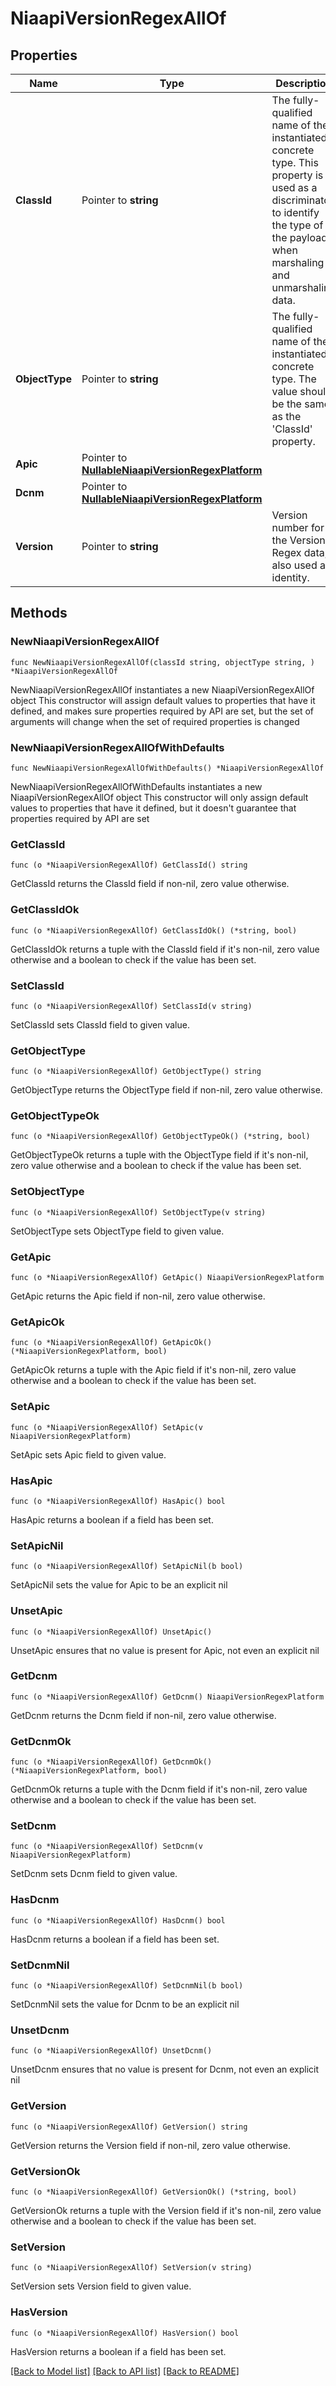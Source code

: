 # NiaapiVersionRegexAllOf

## Properties

Name | Type | Description | Notes
------------ | ------------- | ------------- | -------------
**ClassId** | Pointer to **string** | The fully-qualified name of the instantiated, concrete type. This property is used as a discriminator to identify the type of the payload when marshaling and unmarshaling data. | [default to "niaapi.VersionRegex"]
**ObjectType** | Pointer to **string** | The fully-qualified name of the instantiated, concrete type. The value should be the same as the &#39;ClassId&#39; property. | [default to "niaapi.VersionRegex"]
**Apic** | Pointer to [**NullableNiaapiVersionRegexPlatform**](niaapi.VersionRegexPlatform.md) |  | [optional] 
**Dcnm** | Pointer to [**NullableNiaapiVersionRegexPlatform**](niaapi.VersionRegexPlatform.md) |  | [optional] 
**Version** | Pointer to **string** | Version number for the Version Regex data, also used as identity. | [optional] 

## Methods

### NewNiaapiVersionRegexAllOf

`func NewNiaapiVersionRegexAllOf(classId string, objectType string, ) *NiaapiVersionRegexAllOf`

NewNiaapiVersionRegexAllOf instantiates a new NiaapiVersionRegexAllOf object
This constructor will assign default values to properties that have it defined,
and makes sure properties required by API are set, but the set of arguments
will change when the set of required properties is changed

### NewNiaapiVersionRegexAllOfWithDefaults

`func NewNiaapiVersionRegexAllOfWithDefaults() *NiaapiVersionRegexAllOf`

NewNiaapiVersionRegexAllOfWithDefaults instantiates a new NiaapiVersionRegexAllOf object
This constructor will only assign default values to properties that have it defined,
but it doesn't guarantee that properties required by API are set

### GetClassId

`func (o *NiaapiVersionRegexAllOf) GetClassId() string`

GetClassId returns the ClassId field if non-nil, zero value otherwise.

### GetClassIdOk

`func (o *NiaapiVersionRegexAllOf) GetClassIdOk() (*string, bool)`

GetClassIdOk returns a tuple with the ClassId field if it's non-nil, zero value otherwise
and a boolean to check if the value has been set.

### SetClassId

`func (o *NiaapiVersionRegexAllOf) SetClassId(v string)`

SetClassId sets ClassId field to given value.


### GetObjectType

`func (o *NiaapiVersionRegexAllOf) GetObjectType() string`

GetObjectType returns the ObjectType field if non-nil, zero value otherwise.

### GetObjectTypeOk

`func (o *NiaapiVersionRegexAllOf) GetObjectTypeOk() (*string, bool)`

GetObjectTypeOk returns a tuple with the ObjectType field if it's non-nil, zero value otherwise
and a boolean to check if the value has been set.

### SetObjectType

`func (o *NiaapiVersionRegexAllOf) SetObjectType(v string)`

SetObjectType sets ObjectType field to given value.


### GetApic

`func (o *NiaapiVersionRegexAllOf) GetApic() NiaapiVersionRegexPlatform`

GetApic returns the Apic field if non-nil, zero value otherwise.

### GetApicOk

`func (o *NiaapiVersionRegexAllOf) GetApicOk() (*NiaapiVersionRegexPlatform, bool)`

GetApicOk returns a tuple with the Apic field if it's non-nil, zero value otherwise
and a boolean to check if the value has been set.

### SetApic

`func (o *NiaapiVersionRegexAllOf) SetApic(v NiaapiVersionRegexPlatform)`

SetApic sets Apic field to given value.

### HasApic

`func (o *NiaapiVersionRegexAllOf) HasApic() bool`

HasApic returns a boolean if a field has been set.

### SetApicNil

`func (o *NiaapiVersionRegexAllOf) SetApicNil(b bool)`

 SetApicNil sets the value for Apic to be an explicit nil

### UnsetApic
`func (o *NiaapiVersionRegexAllOf) UnsetApic()`

UnsetApic ensures that no value is present for Apic, not even an explicit nil
### GetDcnm

`func (o *NiaapiVersionRegexAllOf) GetDcnm() NiaapiVersionRegexPlatform`

GetDcnm returns the Dcnm field if non-nil, zero value otherwise.

### GetDcnmOk

`func (o *NiaapiVersionRegexAllOf) GetDcnmOk() (*NiaapiVersionRegexPlatform, bool)`

GetDcnmOk returns a tuple with the Dcnm field if it's non-nil, zero value otherwise
and a boolean to check if the value has been set.

### SetDcnm

`func (o *NiaapiVersionRegexAllOf) SetDcnm(v NiaapiVersionRegexPlatform)`

SetDcnm sets Dcnm field to given value.

### HasDcnm

`func (o *NiaapiVersionRegexAllOf) HasDcnm() bool`

HasDcnm returns a boolean if a field has been set.

### SetDcnmNil

`func (o *NiaapiVersionRegexAllOf) SetDcnmNil(b bool)`

 SetDcnmNil sets the value for Dcnm to be an explicit nil

### UnsetDcnm
`func (o *NiaapiVersionRegexAllOf) UnsetDcnm()`

UnsetDcnm ensures that no value is present for Dcnm, not even an explicit nil
### GetVersion

`func (o *NiaapiVersionRegexAllOf) GetVersion() string`

GetVersion returns the Version field if non-nil, zero value otherwise.

### GetVersionOk

`func (o *NiaapiVersionRegexAllOf) GetVersionOk() (*string, bool)`

GetVersionOk returns a tuple with the Version field if it's non-nil, zero value otherwise
and a boolean to check if the value has been set.

### SetVersion

`func (o *NiaapiVersionRegexAllOf) SetVersion(v string)`

SetVersion sets Version field to given value.

### HasVersion

`func (o *NiaapiVersionRegexAllOf) HasVersion() bool`

HasVersion returns a boolean if a field has been set.


[[Back to Model list]](../README.md#documentation-for-models) [[Back to API list]](../README.md#documentation-for-api-endpoints) [[Back to README]](../README.md)


